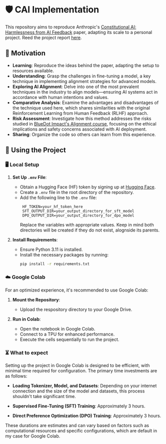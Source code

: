 # 🛡️ CAI Implementation

This repository aims to reproduce Anthropic's [Constitutional AI: Harmlessness from AI Feedback](https://arxiv.org/abs/2212.08073) paper, adapting its scale to a personal project. Reed the project report [here](https://github.com/MarinaFuster/cai-implementation/blob/main/REPORT.md).

## 🎯 Motivation

- **Learning**: Reproduce the ideas behind the paper, adapting the setup to resources available.
- **Understanding**: Grasp the challenges in fine-tuning a model, a key technique in implementing alignment strategies for advanced models.
- **Exploring AI Alignment**: Delve into one of the most prevalent techniques in the industry to align models—ensuring AI systems act in accordance with human intentions and values.
- **Comparative Analysis**: Examine the advantages and disadvantages of the technique used here, which shares similarities with the original Reinforcement Learning from Human Feedback (RLHF) approach.
- **Risk Assessment**: Investigate how this method addresses the risks studied in [BlueDot Impact's Alignment course](https://aisafetyfundamentals.com/alignment/), focusing on the ethical implications and safety concerns associated with AI deployment.
- **Sharing**: Organize the code so others can learn from this experience.

## 🚀 Using the Project

### 🖥️ Local Setup

1. **Set Up `.env` File**:
   - Obtain a Hugging Face (HF) token by signing up at [Hugging Face](https://huggingface.co/join).
   - Create a `.env` file in the root directory of the repository.
   - Add the following line to the `.env` file:
     ```
      HF_TOKEN=your_hf_token_here
      SFT_OUTPUT_DIR=your_output_directory_for_sft_model
      DPO_OUTPUT_DIR=your_output_directory_for_dpo_model
     ```
     Replace the variables with appropriate values. Keep in mind both directories will be created if they do not exist, alognside its parents.

2. **Install Requirements**:
   - Ensure Python 3.11 is installed.
   - Install the necessary packages by running:
     ```bash
     pip install -r requirements.txt
     ```

### ☁️ Google Colab

For an optimized experience, it's recommended to use Google Colab:

1. **Mount the Repository**:
   - Upload the respository directory to your Google Drive.

2. **Run in Colab**:
   - Open the notebook in Google Colab.
   - Connect to a TPU for enhanced performance.
   - Execute the cells sequentially to run the project.

### ⏳ What to expect

Setting up the project in Google Colab is designed to be efficient, with minimal time required for configuration. The primary time investments are as follows:

- **Loading Tokenizer, Model, and Datasets**: Depending on your internet connection and the size of the model and datasets, this process shouldn't take significant time.

- **Supervised Fine-Tuning (SFT) Training**: Approximately 3 hours.

- **Direct Preference Optimization (DPO) Training**: Approximately 3 hours.

These durations are estimates and can vary based on factors such as computational resources and specific configurations, which are default in my case for Google Colab.
